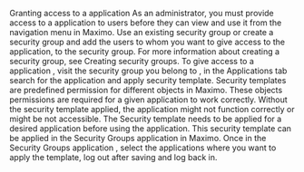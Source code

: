 Granting access to a application
As an administrator, you must provide access to a application to users before they can view and use it from the navigation menu in Maximo.
Use an existing security group or create a security group and add the users to whom you want to give access to the application, to the security group. 
For more information about creating a security group, see Creating security groups.
To give access to a application , visit the security group you belong to , in the Applications tab search for the application and apply security template. 
Security templates are predefined permission for different objects in Maximo.
These objects permissions are required for a given application to work correctly.
Without the security template applied, the application might not function correctly or might be not accessible. 
The Security template needs to be applied for a desired application before using the application.
This security template can be applied in the Security Groups application in Maximo.
Once in the Security Groups application , select the applications where you want to apply the template, log out after saving and log back in.


